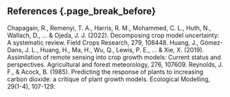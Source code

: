 ## References {.page_break_before}
Chapagain, R., Remenyi, T. A., Harris, R. M., Mohammed, C. L., Huth, N., Wallach, D., ... & Ojeda, J. J. (2022). Decomposing crop model uncertainty: A systematic review. Field Crops Research, 279, 108448.
Huang, J., Gómez-Dans, J. L., Huang, H., Ma, H., Wu, Q., Lewis, P. E., ... & Xie, X. (2019). Assimilation of remote sensing into crop growth models: Current status and perspectives. Agricultural and forest meteorology, 276, 107609.
Reynolds, J. F., & Acock, B. (1985). Predicting the response of plants to increasing carbon dioxide: a critique of plant growth models. Ecological Modelling, 29(1-4), 107-129.

<!-- Explicitly insert bibliography here -->
<div id="refs"></div>
